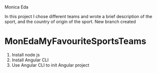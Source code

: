 Monica Eda

In this project I chose different teams and wrote a brief description of the sport, and the country of origin of the sport.
New branch created

# MonEdaMyFavouriteSportsTeams

1. Install  node js
2. Install Angular CLI
3. Use Angular CLI to init Angular project
